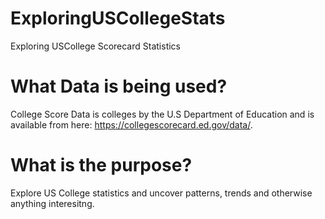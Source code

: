 # ExploringUSCollegeStats
Exploring USCollege Scorecard Statistics

# What Data is being used?
College Score Data is colleges by the U.S Department of Education and is available from here:
https://collegescorecard.ed.gov/data/.


# What is the purpose?
Explore US College statistics and uncover patterns, trends and otherwise anything interesitng.
